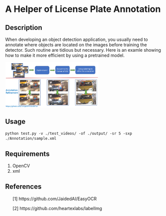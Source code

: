 # A Helper of License Plate Annotation
## Description
When developing an object detection application, you usually need to annotate where objects are located on the images before training the detector. Such routine are tidious but necessary. Here is an examle showing how to make it more efficient by using a pretrained model. 

<div>
<img src='https://github.com/ComputerVisionIsFun/A-Helper-of-License-Plate-Annotation/blob/main/intro.png' width=300 style='left'>
</div>

## Usage
```
python test.py -v ./test_videos/ -of ./output/ -sr 5 -sxp ./Annotation/sample.xml
```

## Requirements
1. OpenCV
2. xml

## References
<ul>[1] https://github.com/JaidedAI/EasyOCR </ul>
<ul>[2] https://github.com/heartexlabs/labelImg </ul>
